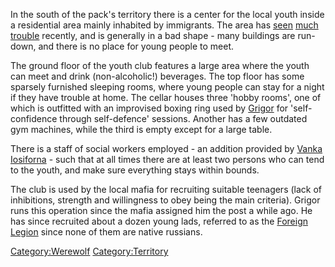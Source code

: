 In the south of the pack's territory there is a center for the local
youth inside a residential area mainly inhabited by immigrants. The area
has [seen](Fight_in_the_sewers "wikilink")
[much](Battle_against_Rote_Wut "wikilink")
[trouble](The_old_werewolf's_last_play "wikilink") recently, and is
generally in a bad shape - many buildings are run-down, and there is no
place for young people to meet.

The ground floor of the youth club features a large area where the youth
can meet and drink (non-alcoholic\!) beverages. The top floor has some
sparsely furnished sleeping rooms, where young people can stay for a
night if they have trouble at home. The cellar houses three 'hobby
rooms', one of which is outfitted with an improvised boxing ring used by
[Grigor](Grigor "wikilink") for 'self-confidence through self-defence'
sessions. Another has a few outdated gym machines, while the third is
empty except for a large table.

There is a staff of social workers employed - an addition provided by
[Vanka Iosiforna](Vanka_Iosiforna "wikilink") - such that at all times
there are at least two persons who can tend to the youth, and make sure
everything stays within bounds.

The club is used by the local mafia for recruiting suitable teenagers
(lack of inhibitions, strength and willingness to obey being the main
criteria). Grigor runs this operation since the mafia assigned him the
post a while ago. He has since recruited about a dozen young lads,
referred to as the [Foreign Legion](Foreign_Legion "wikilink") since
none of them are native russians.

[Category:Werewolf](Category:Werewolf "wikilink")
[Category:Territory](Category:Territory "wikilink")